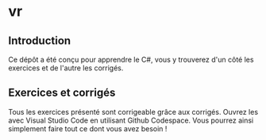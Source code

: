 # vr
## Introduction
  Ce dépôt a été conçu pour apprendre le C#, vous y trouverez d'un côté les exercices et de l'autre les corrigés.
## Exercices et corrigés
  Tous les exercices présenté sont corrigeable grâce aux corrigés. Ouvrez les avec Visual Studio Code en utilisant Github Codespace. Vous pourrez ainsi simplement faire tout ce dont vous avez besoin ! 
  
